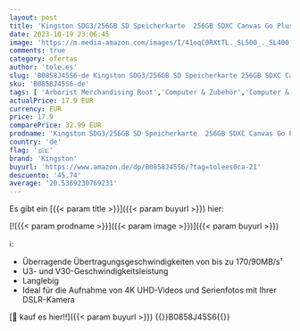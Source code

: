 ```yaml
---
layout: post
title: 'Kingston SDG3/256GB SD Speicherkarte  256GB SDXC Canvas Go Plus 170R C10 UHS-I U3 V30  '
date: 2023-10-19 23:06:45
image: 'https://m.media-amazon.com/images/I/41oqC0RXtTL._SL500_._SL400_.jpg'
comments: true
category: ofertas
author: 'tole.es'
slug: 'B0858J45S6-de Kingston SDG3/256GB SD Speicherkarte 256GB SDXC Canvas Go...'
sku: 'B0858J45S6-de'
tags: [ 'Arborist Merchandising Root','Computer & Zubehör','Computer & Zubehör: Produkte mit Umwelt-Label','Datenspeicher','Externe Datenspeicher','Micro SD Speicherkarten','Self Service','Special Features Stores','Speicherkarten','a4cbee59-f823-40fe-831a-7de64f655f6f_0','a4cbee59-f823-40fe-831a-7de64f655f6f_1301','kingston','🇩🇪', ]
actualPrice: 17.9 EUR
currency: EUR
price: 17.9
comparePrice: 32.99 EUR
prodname: 'Kingston SDG3/256GB SD Speicherkarte  256GB SDXC Canvas Go Plus 170R C10 UHS-I U3 V30  '
country: 'de'
flag: '🇩🇪'
brand: 'Kingston'
buyurl: 'https://www.amazon.de/dp/B0858J45S6/?tag=tolees0ca-21'
descuento: '45.74'
average: '20.5369230769231'
---
```


Es gibt ein [{{< param title >}}]({{< param buyurl >}}) hier:

[![{{< param prodname >}}]({{< param image >}})]({{< param buyurl >}})

ℹ️:

- Überragende Übertragungsgeschwindigkeiten von bis zu 170/90MB/s¹
- U3- und V30-Geschwindigkeitsleistung
- Langlebig
- Ideal für die Aufnahme von 4K UHD-Videos und Serienfotos mit Ihrer DSLR-Kamera

[🛒 kauf es hier!!]({{< param buyurl >}})
{{<world>}}B0858J45S6{{</world>}}
